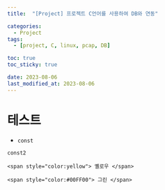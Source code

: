 ```yaml
---
title:  "[Project] 프로젝트 C언어를 사용하여 DB와 연동"

categories:
  - Project
tags:
  - [project, C, linux, pcap, DB] 

toc: true
toc_sticky: true

date: 2023-08-06
last_modified_at: 2023-08-06
---
```



# 테스트


- `const`


`const2`

`<span style="color:yellow"> 옐로우 </span>`

`<span style="color:#00FF00"> 그린 </span>`